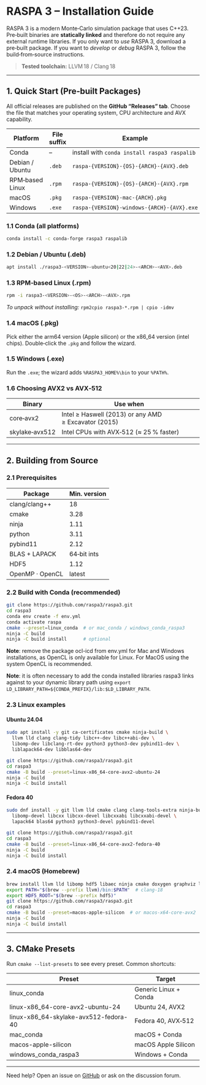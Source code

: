 # RASPA 3 – Installation Guide

RASPA 3 is a modern Monte‑Carlo simulation package that uses C++23.
Pre‑built binaries are **statically linked** and therefore do not require any external runtime libraries.
If you only want to *use* RASPA 3, download a pre‑built package.
If you want to *develop* or *debug* RASPA 3, follow the build‑from‑source instructions.

> **Tested toolchain:** LLVM 18 / Clang 18

---

## 1. Quick Start (Pre‑built Packages)

All official releases are published on the **GitHub “Releases” tab**.
Choose the file that matches your operating system, CPU architecture and AVX capability.

| Platform        | File suffix | Example                                           |
| --------------- | ----------- | ------------------------------------------------- |
| Conda           | –           | install with `conda install raspa3 raspalib`      |
| Debian / Ubuntu | `.deb`      | `raspa‑{VERSION}‑{OS}‑{ARCH}‑{AVX}.deb`      |
| RPM‑based Linux | `.rpm`      | `raspa‑{VERSION}‑{OS}‑{ARCH}‑{AVX}.rpm` |
| macOS           | `.pkg`      | `raspa‑{VERSION}‑mac‑{ARCH}.pkg`                      |
| Windows         | `.exe`      | `raspa‑{VERSION}‑windows‑{ARCH}‑{AVX}.exe`       |

### 1.1 Conda (all platforms)

```bash
conda install -c conda-forge raspa3 raspalib
```

### 1.2 Debian / Ubuntu (.deb)

```bash
apt install ./raspa3-<VERSION>-ubuntu<20|22|24>-<ARCH>-<AVX>.deb
```

### 1.3 RPM‑based Linux (.rpm)

```bash
rpm -i raspa3-<VERSION>-<OS>-<ARCH>-<AVX>.rpm
```

*To unpack without installing:* `rpm2cpio raspa3-*.rpm | cpio -idmv`

### 1.4 macOS (.pkg)

Pick either the arm64 version (Apple silicon) or the x86_64 version (intel chips). Double‑click the `.pkg` and follow the wizard.

### 1.5 Windows (.exe)

Run the `.exe`; the wizard adds `%RASPA3_HOME%\bin` to your `%PATH%`.

### 1.6 Choosing AVX2 vs AVX‑512

| Binary         | Use when                                             |
| -------------- | ---------------------------------------------------- |
| core‑avx2      | Intel ≥ Haswell (2013) or any AMD ≥ Excavator (2015) |
| skylake‑avx512 | Intel CPUs with AVX‑512 (≈ 25 % faster)              |

---

## 2. Building from Source

### 2.1 Prerequisites

| Package                | Min. version |
| ---------------------- | ------------ |
| clang/clang++          | 18           |
| cmake                  | 3.28         |
| ninja                  | 1.11         |
| python                 | 3.11         |
| pybind11               | 2.12         |
| BLAS + LAPACK          | 64‑bit ints  |
| HDF5                   | 1.12         |
| OpenMP · OpenCL        | latest       |

### 2.2 Build with Conda (recommended)

```bash
git clone https://github.com/raspa3/raspa3.git
cd raspa3
conda env create -f env.yml
conda activate raspa
cmake --preset=linux_conda  # or mac_conda / windows_conda_raspa3
ninja -C build
ninja -C build install      # optional
```

**Note**: remove the package ocl-icd from env.yml for Mac and Windows installations, as OpenCL is only available for Linux. For MacOS using the system OpenCL is recommended.

**Note**: it is often necessary to add the conda installed libraries raspa3 links against to your dynamic library path using `export LD_LIBRARY_PATH=${CONDA_PREFIX}/lib:$LD_LIBRARY_PATH`.

### 2.3 Linux examples

#### Ubuntu 24.04

```bash
sudo apt install -y git ca-certificates cmake ninja-build \
  llvm lld clang clang-tidy libc++-dev libc++abi-dev \
  libomp-dev libclang-rt-dev python3 python3-dev pybind11-dev \
  liblapack64-dev libblas64-dev

git clone https://github.com/raspa3/raspa3.git
cd raspa3
cmake -B build --preset=linux-x86_64-core-avx2-ubuntu-24
ninja -C build
ninja -C build install
```

#### Fedora 40

```bash
sudo dnf install -y git llvm lld cmake clang clang-tools-extra ninja-build \
  libomp-devel libcxx libcxx-devel libcxxabi libcxxabi-devel \
  lapack64 blas64 python3 python3-devel pybind11-devel

git clone https://github.com/raspa3/raspa3.git
cd raspa3
cmake -B build --preset=linux-x86_64-core-avx2-fedora-40
ninja -C build
ninja -C build install
```

### 2.4 macOS (Homebrew)

```zsh
brew install llvm lld libomp hdf5 libaec ninja cmake doxygen graphviz lapack pybind11
export PATH="$(brew --prefix llvm)/bin:$PATH"  # clang‑18
export HDF5_ROOT="$(brew --prefix hdf5)"
git clone https://github.com/raspa3/raspa3.git
cd raspa3
cmake -B build --preset=macos-apple-silicon  # or macos-x64-core-avx2
ninja -C build
ninja -C build install
```

---

## 3. CMake Presets

Run `cmake --list-presets` to see every preset.
Common shortcuts:

| Preset                                 | Target                |
| -------------------------------------- | --------------------- |
| linux\_conda                           | Generic Linux + Conda |
| linux-x86\_64-core-avx2-ubuntu-24      | Ubuntu 24, AVX2       |
| linux-x86\_64-skylake-avx512-fedora-40 | Fedora 40, AVX‑512    |
| mac\_conda                             | macOS + Conda         |
| macos-apple-silicon                    | macOS Apple Silicon   |
| windows\_conda\_raspa3                 | Windows + Conda       |

---

Need help?  Open an issue on [GitHub](https://www.github.com/iRASPA/RASPA3/issues) or ask on the discussion forum.
